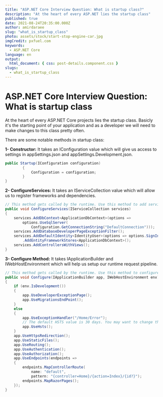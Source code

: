 ```yaml
---
title: "ASP.NET Core Interview Question: What is startup class?"
description: "At the heart of every ASP.NET lies the startup class"
published: true
date: 2021-08-24T20:35:00.000Z
author: amirdaraee
slug: "what_is_startup_class"
photo: assets/stock/start-stop-engine-car.jpg
imgCredit: pxfuel.com
keywords:
  - ASP.NET Core
language: en
output:
  html_document: { css: post-details.component.css }
slugs:
  - what_is_startup_class
---
```


# ASP.NET Core Interview Question: What is startup class

At the heart of every ASP.NET Core projects lies the startup class. Basicly it's the starting point of your application and as a developer we will need to make changes to this class pretty often.

There are some notable methods in startup class:

**1- Constructor:** It takes an IConfiguration value which will give us access to settings in appSettings.json and appSettings.Development.json.

```csharp
public Startup(IConfiguration configuration)
        {
            Configuration = configuration;
        }
}
```

**2- ConfigureServices:** It takes an IServiceCollection value which will allow us to register frameworks and dependencies.

```csharp
// This method gets called by the runtime. Use this method to add services to the container.
public void ConfigureServices(IServiceCollection services)
{
    services.AddDbContext<ApplicationDbContext>(options =>
        options.UseSqlServer(
            Configuration.GetConnectionString("DefaultConnection")));
    services.AddDatabaseDeveloperPageExceptionFilter();
    services.AddDefaultIdentity<IdentityUser>(options => options.SignIn.RequireConfirmedAccount = true)
        .AddEntityFrameworkStores<ApplicationDbContext>();
    services.AddControllersWithViews();
}
```

**3- Configure Method:** It takes IApplicationBuilder and IWebHostEnvironment which will help us setup our runtime request pipeline.

```csharp
// This method gets called by the runtime. Use this method to configure the HTTP request pipeline.
public void Configure(IApplicationBuilder app, IWebHostEnvironment env)
{
    if (env.IsDevelopment())
    {
        app.UseDeveloperExceptionPage();
        app.UseMigrationsEndPoint();
    }
    else
    {
        app.UseExceptionHandler("/Home/Error");
        // The default HSTS value is 30 days. You may want to change this for production scenarios, see https://aka.ms/aspnetcore-hsts.
        app.UseHsts();
    }
    app.UseHttpsRedirection();
    app.UseStaticFiles();
    app.UseRouting();
    app.UseAuthentication();
    app.UseAuthorization();
    app.UseEndpoints(endpoints =>
    {
        endpoints.MapControllerRoute(
            name: "default",
            pattern: "{controller=Home}/{action=Index}/{id?}");
        endpoints.MapRazorPages();
    });
}
```

